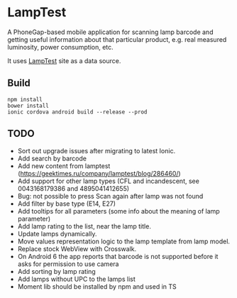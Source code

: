 LampTest
=========

A PhoneGap-based mobile application for scanning lamp barcode and getting useful information about that particular product, e.g. real measured luminosity, power consumption, etc.

It uses [LampTest](http://lamptest.ru) site as a data source.

Build
-----

```
npm install
bower install
ionic cordova android build --release --prod
```

TODO
----
* Sort out upgrade issues after migrating to latest Ionic.
* Add search by barcode
* Add new content from lamptest (https://geektimes.ru/company/lamptest/blog/286460/)
* Add support for other lamp types (CFL and incandescent, see 0043168179386 and 4895041412655)
* Bug: not possible to press Scan again after lamp was not found
* Add filter by base type (E14, E27)
* Add tooltips for all parameters (some info about the meaning of lamp parameter)
* Add lamp rating to the list, near the lamp title.
* Update lamps dynamically.
* Move values representation logic to the lamp template from lamp model.
* Replace stock WebView with Crosswalk.
* On Android 6 the app reports that barcode is not supported before it asks for permission to use camera
* Add sorting by lamp rating
* Add lamps without UPC to the lamps list
* Moment lib should be installed by npm and used in TS
